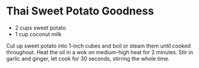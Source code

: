 # Thai Sweet Potato Goodness

* 2 cups sweet potato
* 1 cup coconut milk

Cut up sweet potato into 1-inch cubes and boil or steam them until cooked
throughout.  Heat the oil in a wok on medium-high heat for 2 minutes. Stir in
garlic and ginger, let cook for 30 seconds, stirring the whole time.
